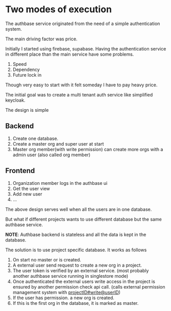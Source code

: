 # Two modes of execution

The authbase service originated from the need of a simple authentication system.

The main driving factor was price.

Initially I started using firebase, supabase.
Having the authentication service in different place than the main service have some problems.

1. Speed
2. Dependency
3. Future lock in

Though very easy to start with it felt someday I have to pay heavy price.

The initial goal was to create a multi tenant auth service like simplified keycloak.

The design is simple

## Backend

1. Create one database.
2. Create a master org and super user at start
3. Master org member(with write permission) can create more orgs with a admin user (also called org member)

## Frontend

1. Organization member logs in the authbase ui
2. Get the user view
3. Add new user
4. ...

The above design serves well when all the users are in one database.

But what if different projects wants to use different database but the same authbase service.

**NOTE**: Authbase backend is stateless and all the data is kept in the database.

The solution is to use project specific database. It works as follows

1. On start no master or is created.
2. A external user send request to create a new org in a project.
3. The user token is verified by an external service. (most probably another authbase service running in singlestore mode)
4. Once authenticated the external users write access in the project is ensured by another permission check api call. (calls external permission management system with <projectID#write@userID>)
5. If the user has permission. a new org is created.
6. If this is the first org in the database, it is marked as master.
